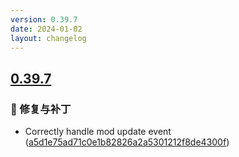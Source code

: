 ```yaml
---
version: 0.39.7
date: 2024-01-02
layout: changelog
---
```

## [0.39.7](#0.39.7)
### 🐛 修复与补丁

- Correctly handle mod update event ([a5d1e75ad71c0e1b82826a2a5301212f8de4300f](https://github.com/Voxelum/x-minecraft-launcher/commit/a5d1e75ad71c0e1b82826a2a5301212f8de4300f))
